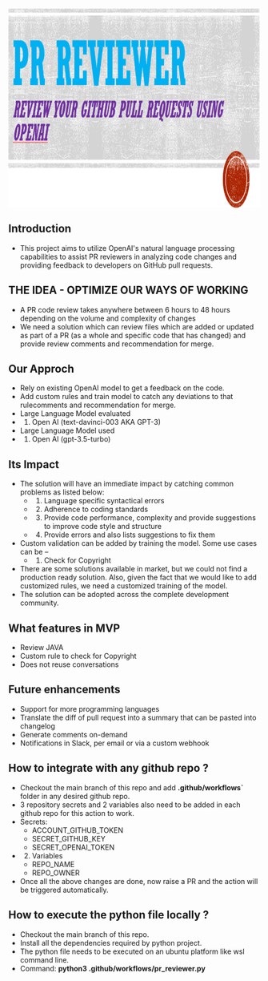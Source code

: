 <img align="center" height="400" src="https://github.com/Raghav-Bajaj/My-Programs/blob/main/pic1111.png"/>

## Introduction
- This project aims to utilize OpenAI's natural language processing capabilities to assist PR reviewers in analyzing code changes and providing feedback to developers on GitHub pull requests.

## THE IDEA - OPTIMIZE OUR WAYS OF WORKING
- A PR code review takes anywhere between 6 hours to 48 hours depending on the volume and complexity of changes
- We need a solution which can review files which are added or updated as part of a PR (as a whole and specific code that has changed) and provide review comments and recommendation for merge.

## Our Approch 
- Rely on existing OpenAI model to get a feedback on the code.
- Add custom rules and train model to catch any deviations to that rulecomments and recommendation for merge.
- Large Language Model evaluated
 - 1. Open AI (text-davinci-003 AKA GPT-3)
 - Large Language Model used
 - 1. Open AI (gpt-3.5-turbo)
 
 ## Its Impact
 - The solution will have an immediate impact by catching common problems as listed below:
   - 1. Language specific syntactical errors
   - 2. Adherence to coding standards
   - 3. Provide code performance, complexity and provide suggestions to improve code style and structure
   - 4. Provide errors and also lists suggestions to fix them
 - Custom validation can be added by training the model. Some use cases can be –
   - 1. Check for Copyright
 - There are some solutions available in market, but we could not find a production ready solution. Also, given the fact that we would like to add customized rules, we need a customized training of the model.
- The solution can be adopted across the complete development community.

## What features in MVP 
- Review JAVA
- Custom rule to check for Copyright
- Does not reuse conversations

## Future enhancements
- Support for more programming languages
- Translate the diff of pull request into a summary that can be pasted into changelog
- Generate comments on-demand
- Notifications in Slack, per email or via a custom webhook

## How to integrate with any github repo ?
- Checkout the main branch of this repo and add **.github/workflows`** folder in any desired github repo.
- 3 repository secrets and 2 variables also need to be added in each github repo for this action to work.
 - Secrets:
	- ACCOUNT_GITHUB_TOKEN
	- SECRET_GITHUB_KEY
	- SECRET_OPENAI_TOKEN
- 2. Variables
	- REPO_NAME
	- REPO_OWNER
- Once all the above changes are done, now raise a PR and the action will be triggered automatically.

## How to execute the python file locally ?
- Checkout the main branch of this repo.
- Install all the dependencies required by python project.
- The python file needs to be executed on an ubuntu platform like wsl command line.
- Command: **python3 .github/workflows/pr_reviewer.py**